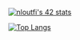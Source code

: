 
[![nloutfi's 42 stats](https://badge42.vercel.app/api/v2/cl506tb7y003509mks9bi2iec/stats?cursusId=21&coalitionId=77)](https://github.com/JaeSeoKim/badge42)

[![Top Langs](https://github-readme-stats.vercel.app/api/top-langs/?username=sleepyNajlio&theme=dark&layout=compact)](https://github.com/anuraghazra/github-readme-stats)

